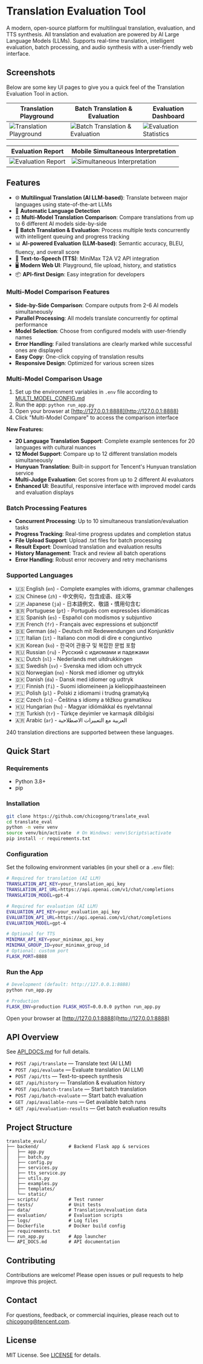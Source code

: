 # Translation Evaluation Tool

A modern, open-source platform for multilingual translation, evaluation, and TTS synthesis. All translation and evaluation are powered by AI Large Language Models (LLMs). Supports real-time translation, intelligent evaluation, batch processing, and audio synthesis with a user-friendly web interface.

## Screenshots

Below are some key UI pages to give you a quick feel of the Translation Evaluation Tool in action.

| Translation Playground | Batch Translation & Evaluation | Evaluation Dashboard |
|---|---|---|
| ![Translation Playground](docs/screenshots/trans_eval.png) | ![Batch Translation & Evaluation](docs/screenshots/batch_trans_eval.png) | ![Evaluation Statistics](docs/screenshots/eval_stat.png) |

| Evaluation Report | Mobile Simultaneous Interpretation |
|---|---|
| ![Evaluation Report](docs/screenshots/report.png) | ![Simultaneous Interpretation](docs/screenshots/simultaneous_interpretation.png) |

## Features

- 🌐 **Multilingual Translation (AI LLM-based)**: Translate between major languages using state-of-the-art LLMs
- 🤖 **Automatic Language Detection**
- ⚖️ **Multi-Model Translation Comparison**: Compare translations from up to 6 different AI models side-by-side
- 🚀 **Batch Translation & Evaluation**: Process multiple texts concurrently with intelligent queuing and progress tracking
- 📊 **AI-powered Evaluation (LLM-based)**: Semantic accuracy, BLEU, fluency, and overall score
- 🎵 **Text-to-Speech (TTS)**: MiniMax T2A V2 API integration
- 🖥️ **Modern Web UI**: Playground, file upload, history, and statistics
- 📦 **API-first Design**: Easy integration for developers

### Multi-Model Comparison Features

- **Side-by-Side Comparison**: Compare outputs from 2-6 AI models simultaneously
- **Parallel Processing**: All models translate concurrently for optimal performance
- **Model Selection**: Choose from configured models with user-friendly names
- **Error Handling**: Failed translations are clearly marked while successful ones are displayed
- **Easy Copy**: One-click copying of translation results
- **Responsive Design**: Optimized for various screen sizes

### Multi-Model Comparison Usage
1. Set up the environment variables in `.env` file according to [MULTI_MODEL_CONFIG.md](docs/MULTI_MODEL_CONFIG.md)
2. Run the app: `python run_app.py`
3. Open your browser at [http://127.0.0.1:8888](http://127.0.0.1:8888)
4. Click "Multi-Model Compare" to access the comparison interface

**New Features:**
- **20 Language Translation Support**: Complete example sentences for 20 languages with cultural nuances
- **12 Model Support**: Compare up to 12 different translation models simultaneously
- **Hunyuan Translation**: Built-in support for Tencent's Hunyuan translation service
- **Multi-Judge Evaluation**: Get scores from up to 2 different AI evaluators
- **Enhanced UI**: Beautiful, responsive interface with improved model cards and evaluation displays

### Batch Processing Features

- **Concurrent Processing**: Up to 10 simultaneous translation/evaluation tasks
- **Progress Tracking**: Real-time progress updates and completion status
- **File Upload Support**: Upload .txt files for batch processing
- **Result Export**: Download translation and evaluation results
- **History Management**: Track and review all batch operations
- **Error Handling**: Robust error recovery and retry mechanisms

### Supported Languages

- 🇺🇸 English (`en`) - Complete examples with idioms, grammar challenges
- 🇨🇳 Chinese (`zh`) - 中文例句，包含成语、歧义等
- 🇯🇵 Japanese (`ja`) - 日本語例文、敬語・慣用句含む
- 🇧🇷 Portuguese (`pt`) - Português com expressões idiomáticas
- 🇪🇸 Spanish (`es`) - Español con modismos y subjuntivo
- 🇫🇷 French (`fr`) - Français avec expressions et subjonctif
- 🇩🇪 German (`de`) - Deutsch mit Redewendungen und Konjunktiv
- 🇮🇹 Italian (`it`) - Italiano con modi di dire e congiuntivo
- 🇰🇷 Korean (`ko`) - 한국어 관용구 및 복잡한 문법 포함
- 🇷🇺 Russian (`ru`) - Русский с идиомами и падежами
- 🇳🇱 Dutch (`nl`) - Nederlands met uitdrukkingen
- 🇸🇪 Swedish (`sv`) - Svenska med idiom och uttryck
- 🇳🇴 Norwegian (`no`) - Norsk med idiomer og uttrykk
- 🇩🇰 Danish (`da`) - Dansk med idiomer og udtryk
- 🇫🇮 Finnish (`fi`) - Suomi idiomeineen ja kielioppihaasteineen
- 🇵🇱 Polish (`pl`) - Polski z idiomami i trudną gramatyką
- 🇨🇿 Czech (`cs`) - Čeština s idiomy a těžkou gramatikou
- 🇭🇺 Hungarian (`hu`) - Magyar idiómákkal és nyelvtannal
- 🇹🇷 Turkish (`tr`) - Türkçe deyimler ve karmaşık dilbilgisi
- 🇦🇷 Arabic (`ar`) - العربية مع التعبيرات الاصطلاحية

240 translation directions are supported between these languages.

## Quick Start

### Requirements
- Python 3.8+
- pip

### Installation

```bash
git clone https://github.com/chicogong/translate_eval
cd translate_eval
python -m venv venv
source venv/bin/activate  # On Windows: venv\Scripts\activate
pip install -r requirements.txt
```

### Configuration
Set the following environment variables (in your shell or a `.env` file):

```bash
# Required for translation (AI LLM)
TRANSLATION_API_KEY=your_translation_api_key
TRANSLATION_API_URL=https://api.openai.com/v1/chat/completions
TRANSLATION_MODEL=gpt-4

# Required for evaluation (AI LLM)
EVALUATION_API_KEY=your_evaluation_api_key
EVALUATION_API_URL=https://api.openai.com/v1/chat/completions
EVALUATION_MODEL=gpt-4

# Optional for TTS
MINIMAX_API_KEY=your_minimax_api_key
MINIMAX_GROUP_ID=your_minimax_group_id
# Optional: custom port
FLASK_PORT=8888
```

### Run the App

```bash
# Development (default: http://127.0.0.1:8888)
python run_app.py

# Production
FLASK_ENV=production FLASK_HOST=0.0.0.0 python run_app.py
```

Open your browser at [http://127.0.0.1:8888](http://127.0.0.1:8888)

## API Overview

See [API_DOCS.md](docs/API_DOCS.md) for full details.

- `POST /api/translate` — Translate text (AI LLM)
- `POST /api/evaluate` — Evaluate translation (AI LLM)
- `POST /api/tts` — Text-to-speech synthesis
- `GET /api/history` — Translation & evaluation history
- `POST /api/batch-translate` — Start batch translation
- `POST /api/batch-evaluate` — Start batch evaluation
- `GET /api/available-runs` — Get available batch runs
- `GET /api/evaluation-results` — Get batch evaluation results

## Project Structure

```
translate_eval/
├── backend/           # Backend Flask app & services
│   ├── app.py
│   ├── batch.py
│   ├── config.py
│   ├── services.py
│   ├── tts_service.py
│   ├── utils.py
│   ├── examples.py
│   ├── templates/
│   └── static/
├── scripts/           # Test runner
├── tests/             # Unit tests
├── data/              # Translation/evaluation data
├── evaluation/        # Evaluation scripts
├── logs/              # Log files
├── Dockerfile         # Docker build config
├── requirements.txt
├── run_app.py         # App launcher
└── API_DOCS.md        # API documentation
```

## Contributing

Contributions are welcome! Please open issues or pull requests to help improve this project.

## Contact

For questions, feedback, or commercial inquiries, please reach out to <chicogong@tencent.com>.

## License

MIT License. See [LICENSE](LICENSE) for details.